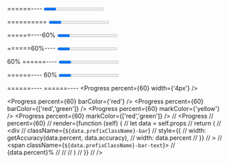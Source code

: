 
======----
<Progress percent={60} accuracy={2} />

==========
<Progress percent={120} />

======----60%
<Progress percent={60} inline />

======60%----
<Progress percent={60} inset />

   60%
======----
<Progress percent={60} top />

======----
   60%
<Progress percent={60} bottom />

======----
======----
<Progress percent={60} width={'4px'} />

<Progress percent={60} barColor={'red'} />
<Progress percent={60} barColor={['red','green']} />
<Progress percent={60} markColor={'yellow'} />
<Progress percent={60} markColor={['red','green']} />
// <Progress 
// 	percent={60} 
// 	render={function (self) {
// 		let data = self.props
// 		return (
// 			<div 
// 				className={`${data.prefixClassName}-bar`}
// 				style={{
// 					width: getAccuracy(data.percent, data.accuracy),
// 					width: data.percent
// 				}}
// 			>
// 				<span className={`${data.prefixClassName}-bar-text`}>
// 					{data.percent}%
// 				</span>
// 			</div>
// 		)
// 	}}
// />
